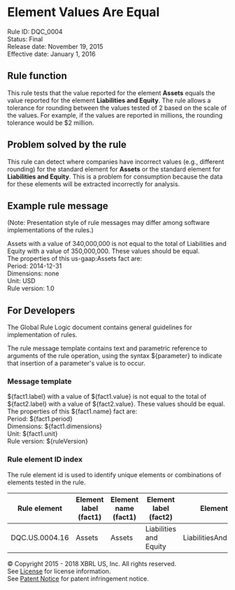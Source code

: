 # Element Values Are Equal  
Rule ID: DQC_0004   
Status: Final  
Release date: November 19, 2015  
Effective date: January 1, 2016

## Rule function

This rule tests that the value reported for the element **Assets** equals the value reported for the element **Liabilities and Equity**.  The rule allows a tolerance for rounding between the values tested of 2 based on the scale of the values. For example, if the values are reported in millions, the rounding tolerance would be $2 million.

## Problem solved by the rule

This rule can detect where companies have incorrect values (e.g., different rounding) for the standard element for **Assets** or the standard element for **Liabilities and Equity**. This is a problem for consumption because the data for these elements will be extracted incorrectly for analysis.  

## Example rule message 
(Note: Presentation style of rule messages may differ among software implementations of the rules.) 

Assets with a value of 340,000,000 is not equal to the total of Liabilities and Equity with a value of 350,000,000.  These values should be equal.   
The properties of this us-gaap:Assets fact are:   
Period: 2014-12-31   
Dimensions: none   
Unit: USD   
Rule version: 1.0

## For Developers

The Global Rule Logic document contains general guidelines for implementation of rules.

The rule message template contains text and parametric reference to arguments of the rule operation, using the syntax ${parameter} to indicate that insertion of a parameter's value is to occur.  

### Message template

${fact1.label} with a value of ${fact1.value} is not equal to the total of ${fact2.label} with a value of ${fact2.value}.  These values should be equal.   
The properties of this ${fact1.name} fact are:  
Period: ${fact1.period}  
Dimensions: ${fact1.dimensions}  
Unit: ${fact1.unit}  
Rule version: ${ruleVersion}        

### Rule element ID index

The rule element id is used to identify unique elements or combinations of elements tested in the rule. 

| Rule element | Element label (fact1) | Element name (fact1) | Element label (fact2) | Element name (fact2) |
| ----- | ----- | ----- | ----- | ----- | 
| DQC.US.0004.16 | Assets | Assets | Liabilities and Equity | LiabilitiesAndStockholdersEquity |


© Copyright 2015 - 2018 XBRL US, Inc. All rights reserved.   
See [License](https://xbrl.us/dqc-license) for license information.  
See [Patent Notice](https://xbrl.us/dqc-patent) for patent infringement notice.
